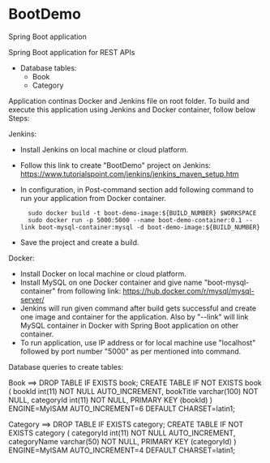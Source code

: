 # BootDemo
Spring Boot application

Spring Boot application for REST APIs
  - Database tables:
      - Book
      - Category

Application continas Docker and Jenkins file on root folder. To build and execute this application using Jenkins and Docker container, follow below Steps:

Jenkins:
  - Install Jenkins on local machine or cloud platform.
  - Follow this link to create "BootDemo" project on Jenkins: https://www.tutorialspoint.com/jenkins/jenkins_maven_setup.htm
  - In configuration, in Post-command section add following command to run your application from Docker container.
   
          sudo docker build -t boot-demo-image:${BUILD_NUMBER} $WORKSPACE
          sudo docker run -p 5000:5000 --name boot-demo-container:0.1 -- link boot-mysql-container:mysql -d boot-demo-image:${BUILD_NUMBER}
          
  - Save the project and create a build.

Docker:
  - Install Docker on local machine or cloud platform.
  - Install MySQL on one Docker container and give name "boot-mysql-container" from following link: https://hub.docker.com/r/mysql/mysql-server/
  - Jenkins will run given command after build gets successful and create one image and container for the application. Also by "--link" will link MySQL container in Docker with Spring Boot application on other container. 
  - To run application, use IP address or for local machine use "localhost" followed by port number "5000" as per mentioned into command.

Database queries to create tables:

Book ==> 
      DROP TABLE IF EXISTS book;
      CREATE TABLE IF NOT EXISTS book ( 
                    bookId int(11) NOT NULL AUTO_INCREMENT,
                    bookTitle varchar(100) NOT NULL,
                    categoryId int(11) NOT NULL, PRIMARY KEY (bookId) )
      ENGINE=MyISAM AUTO_INCREMENT=6 DEFAULT CHARSET=latin1;
      
Category ==>
      DROP TABLE IF EXISTS category;
      CREATE TABLE IF NOT EXISTS category (
                    categoryId int(11) NOT NULL AUTO_INCREMENT,
                    categoryName varchar(50) NOT NULL,
                    PRIMARY KEY (categoryId) )
      ENGINE=MyISAM AUTO_INCREMENT=4 DEFAULT CHARSET=latin1;
